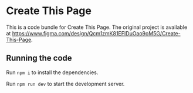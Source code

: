 
  # Create This Page

  This is a code bundle for Create This Page. The original project is available at https://www.figma.com/design/Qcm1zmK81EFIDuOao9oM5G/Create-This-Page.

  ## Running the code

  Run `npm i` to install the dependencies.

  Run `npm run dev` to start the development server.
  